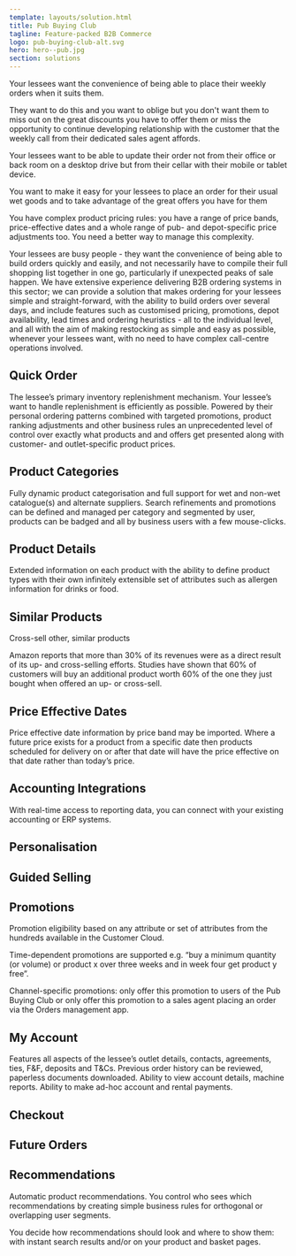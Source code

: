 ```yaml
---
template: layouts/solution.html
title: Pub Buying Club
tagline: Feature-packed B2B Commerce
logo: pub-buying-club-alt.svg
hero: hero--pub.jpg
section: solutions
---
```


Your lessees want the convenience of being able to place their weekly orders when it suits them.

They want to do this and you want to oblige but you don't want them to miss out on the great discounts you have to offer them or miss the opportunity to continue developing relationship with the customer that the weekly call from their dedicated sales agent affords.

Your lessees want to be able to update their order not from their office or back room on a desktop drive but from their cellar with their mobile or tablet device.

You want to make it easy for your lessees to place an order for their usual wet goods and to take advantage of the great offers you have for them

You have complex product pricing rules: you have a range of price bands, price-effective dates and a whole range of pub- and depot-specific price adjustments too. You need a better way to manage this complexity.

Your lessees are busy people - they want the convenience of being able to build orders quickly and easily, and not necessarily have to compile their full shopping list together in one go, particularly if unexpected peaks of sale happen. We have extensive experience delivering B2B ordering systems in this sector; we can provide a solution that makes ordering for your lessees  simple and straight-forward, with the ability to build orders over several days, and include features such as customised pricing, promotions, depot availability, lead times and ordering heuristics - all to the individual level, and all with the aim of making restocking as simple and easy as possible, whenever your lessees want, with no need to have complex call-centre operations involved. 

## Quick Order

The lessee’s primary inventory replenishment mechanism. Your lessee’s want to handle replenishment is efficiently as possible. Powered by their personal ordering patterns combined with targeted promotions, product ranking adjustments and other business rules an unprecedented level of control over exactly what products and and offers get presented along with customer- and outlet-specific product prices.

## Product Categories

Fully dynamic product categorisation and full support for wet and non-wet catalogue(s) and alternate suppliers. Search refinements and promotions can be defined and managed per category and segmented by user, products can be badged and all by business users with a few mouse-clicks.

## Product Details

Extended information on each product with the ability to define product types with their own infinitely extensible set of attributes such as allergen information for drinks or food.

## Similar Products

Cross-sell other, similar products

Amazon reports that more than 30% of its revenues were as a direct result of its up- and cross-selling efforts. Studies have shown that 60% of customers will buy an additional product worth 60% of the one they just bought when offered an up- or cross-sell.

## Price Effective Dates

Price effective date information by price band may be imported. Where a future price exists for a product from a specific date then products scheduled for delivery on or after that date will have the price effective on that date rather than today’s price.

## Accounting Integrations

With real-time access to reporting data, you can connect with your existing accounting or ERP systems.

## Personalisation

## Guided Selling

## Promotions

Promotion eligibility based on any attribute or set of attributes from the hundreds available in the Customer Cloud.

Time-dependent promotions are supported e.g. “buy a minimum quantity (or volume) or product x over three weeks and in week four get product y free”.

Channel-specific promotions: only offer this promotion to users of the Pub Buying Club or only offer this promotion to a sales agent placing an order via the Orders management app.

## My Account

Features all aspects of the lessee’s outlet details, contacts, agreements, ties, F&F, deposits and T&Cs. Previous order history can be reviewed, paperless documents downloaded. Ability to view account details, machine reports. Ability to make ad-hoc account and rental payments.

## Checkout

## Future Orders

## Recommendations

Automatic product recommendations. You control who sees which recommendations by creating simple business rules for orthogonal or overlapping user segments.

You decide how recommendations should look and where to show them: with instant search results and/or on your product and basket pages. 
